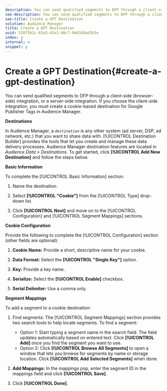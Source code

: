 ```yaml
---
description: You can send qualified segments to DFP through a client-side (browser-side) integration, or a server-side integration. If you choose the client-side integration, you must create a cookie-based destination for Google Publisher Tags in Audience Manager.
seo-description: You can send qualified segments to DFP through a client-side (browser-side) integration, or a server-side integration. If you choose the client-side integration, you must create a cookie-based destination for Google Publisher Tags in Audience Manager.
seo-title: Create a GPT Destination
solution: Audience Manager
title: Create a GPT Destination
uuid: 52875b1c-61e5-43a1-80c7-9d4164ad3b1e
index: y
internal: n
snippet: y
---
```


# Create a GPT Destination{#create-a-gpt-destination}

You can send qualified segments to DFP through a client-side (browser-side) integration, or a server-side integration. If you choose the client-side integration, you must create a cookie-based destination for Google Publisher Tags in Audience Manager.

 **Destinations**

In Audience Manager, a *`destination`* is any other system (ad server, DSP, ad network, etc.) that you want to share data with. [!UICONTROL Destination Builder] provides the tools that let you create and manage these data delivery processes. Audience Manager destination features are located in *Audience Data > Destinations*. To get started, click **[!UICONTROL Add New Destination]** and follow the steps below.

**Basic Information**

To complete the [!UICONTROL Basic Information] section:

1. Name the destination. 
1. Select **[!UICONTROL "Cookie"]** from the [!UICONTROL Type] drop-down list. 

1. Click **[!UICONTROL Next]** and move on to the [!UICONTROL Configuration] and [!UICONTROL Segment Mappings] sections.

**Cookie Configuration**

Provide the following to complete the [!UICONTROL Configuration] section (other fields are optional):

1. **Cookie Name:** Provide a short, descriptive name for your cookie. 
1. **Data Format:** Select the **[!UICONTROL "Single Key"]** option. 

1. **Key:** Provide a key name. 
1. **Serialize:** Select the **[!UICONTROL Enable]** checkbox. 

1. **Serial Delimiter:** Use a comma only.

**Segment Mappings**

To add a segment to a cookie destination:

1. Find segments: The [!UICONTROL Segment Mappings] section provides two search tools to help locate segments. To find a segment:

    * Option 1: Start typing a segment name in the search field. The field updates automatically based on entered text. Click **[!UICONTROL Add]** once you find the segment you want to use. 
    * Option 2: Click **[!UICONTROL Browse All Segments]** to open a window that lets you browse for segments by name or storage location. Click **[!UICONTROL Add Selected Segments]** when done.

1. **Add Mappings:** In the mappings pop, enter the segment ID in the mappings field and click **[!UICONTROL Save]**. 

1. Click **[!UICONTROL Done]**.

